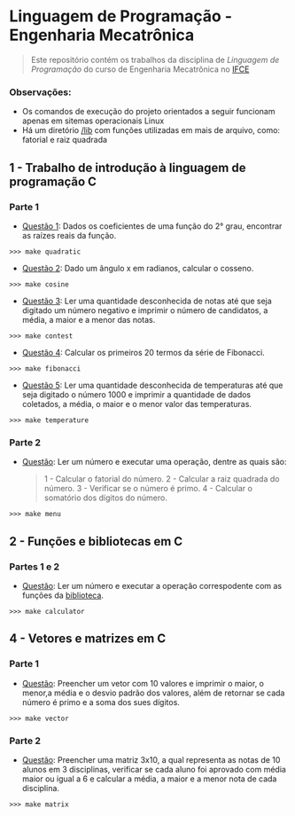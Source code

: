 # Linguagem de Programação - Engenharia Mecatrônica

> Este repositório contém os trabalhos da disciplina de *Linguagem de Programação* do curso de Engenharia Mecatrônica no [IFCE](https://ifce.edu.br/) 

### Observações:
- Os comandos de execução do projeto orientados a seguir funcionam apenas em sitemas operacionais Linux
- Há um diretório [/lib](lib) com funções utilizadas em mais de arquivo, como: fatorial e raiz quadrada

## 1 - Trabalho de introdução à linguagem de programação **C**

### Parte 1
 - [Questão 1](quadratic/main.c): Dados os coeficientes de uma função do 2° grau, encontrar as raízes reais da função.
 ```
 >>> make quadratic
 ```
 - [Questão 2](cosine/main.c): Dado um ângulo x em radianos, calcular o cosseno.
 ```
 >>> make cosine
 ```
 - [Questão 3](contest/main.c): Ler uma quantidade desconhecida de notas até que seja digitado um número negativo e imprimir o número de candidatos, a média, a maior e a menor das notas.
 ```
 >>> make contest
 ```
 - [Questão 4](fibonacci/main.c): Calcular os primeiros 20 termos da série de Fibonacci.
 ```
 >>> make fibonacci
 ```
 - [Questão 5](temperature/main.c): Ler uma quantidade desconhecida de temperaturas até que seja digitado o número 1000 e imprimir a quantidade de dados coletados, a média, o maior e o menor valor das temperaturas.
 ```
 >>> make temperature
 ```

### Parte 2
 - [Questão](menu/main.c): Ler um número e executar uma operação, dentre as quais são:
    > 1 - Calcular o fatorial do número.
    > 2 - Calcular a raiz quadrada do número.
    > 3 - Verificar se o número é primo.
    > 4 - Calcular o somatório dos dígitos do número.
 ```
 >>> make menu
 ```

## 2 - Funções e bibliotecas em **C**

### Partes 1 e 2
 - [Questão](calculator/main.c): Ler um número e executar a operação correspodente com as funções da [biblioteca](calculator/calculator.c).
 ```
 >>> make calculator
 ```

## 4 - Vetores e matrizes em **C**

### Parte 1
 - [Questão](vector/main.c): Preencher um vetor com 10 valores e imprimir o maior, o menor,a média e o desvio padrão dos valores, além de retornar se cada número é primo e a soma dos sues dígitos.
 ```
 >>> make vector
 ```

### Parte 2
 - [Questão](matrix/main.c): Preencher uma matriz 3x10, a qual representa as notas de
 10 alunos em 3 disciplinas, verificar se cada aluno foi aprovado com média maior
 ou igual a 6 e calcular a média, a maior e a menor nota de cada disciplina.
 ```
 >>> make matrix
 ```
